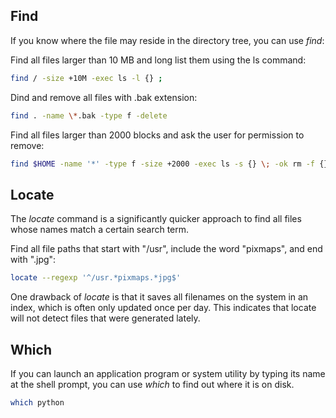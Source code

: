 <h2>Find</h2>

If you know where the file may reside in the directory tree, you can use <i>find</i>:

Find all files larger than 10 MB and long list them using the ls command:

```bash
find / -size +10M -exec ls -l {} ;
```

Dind and remove all files with .bak extension:


```bash
find . -name \*.bak -type f -delete
```

Find all files larger than 2000 blocks and ask the user for permission to remove:

```bash
find $HOME -name '*' -type f -size +2000 -exec ls -s {} \; -ok rm -f {} \;
```
<h2>Locate</h2>

The <i>locate</i> command is a significantly quicker approach to find all files whose names match a certain search term.

Find all file paths that start with "/usr", include the word "pixmaps", and end with ".jpg":

```bash
locate --regexp '^/usr.*pixmaps.*jpg$'
```

One drawback of <i>locate</i> is that it saves all filenames on the system in an index, which is often only updated once per day. This indicates that locate will not detect files that were generated lately.

<h2>Which</h2>
If you can launch an application program or system utility by typing its name at the shell prompt, you can use <i>which</i> to find out where it is on disk.

```bash
which python
```
